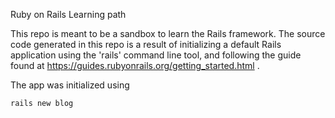 Ruby on Rails Learning path

This repo is meant to be a sandbox to learn the Rails framework.
The source code generated in this repo is a result of initializing
a default Rails application using the 'rails' command line tool,
and following the guide found at https://guides.rubyonrails.org/getting_started.html .


The app was initialized using

	rails new blog
